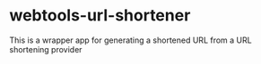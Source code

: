 # webtools-url-shortener
This is a wrapper app for generating a shortened URL from a URL shortening provider
